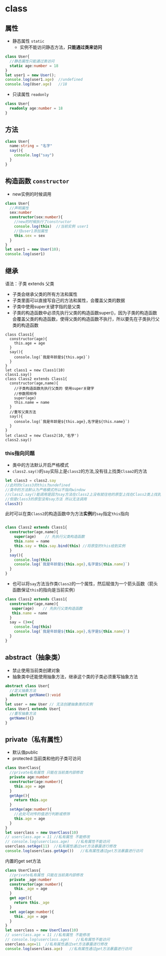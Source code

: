# class

## 属性
* 静态属性 `static`
   * 实例不能访问静态方法，**只能通过类来访问**
```ts
class User{
  //静态属性只能通过类访问
  static age:number = 18
}
let user1 = new User();
console.log(user1.age)  //undefined
console.log(User.age)   //18
```
* 只读属性 `readonly`
```ts
class User{
  readonly age:number = 18
}
```

## 方法
```ts
class User{
  name:string = "名字"
  say(){
    console.log("say")
  }
}
```

## 构造函数 `constructor` 
* new实例的时候调用
```ts
class User{
  //声明属性
  sex:number
  constructor(sex:number){
    //new的时候执行了constructor
    console.log(this)  //当前实例 user1
    //往user1添加属性
    this.sex = sex
  }
}
let user1 = new User(10);
console.log(user1)
```

## 继承
语法：子类 extends 父类
* 子类会继承父类的所有方法和属性
* 子类里面可以直接写自己的方法和属性，会覆盖父类的数据
* 子类中使用super关键字指的是父类
* 子类的构造函数中必须先执行父类的构造函数super()，因为子类的构造函数会覆盖父类的构造函数，使得父类的构造函数不执行，所以要先在子类执行父类的构造函数

```ts{11-17}
class Class1{
  constructor(age){
    this.age = age
  }
  say(){
    console.log(`我是年龄是${this.age}`)
  }
}
let class1 = new Class1(10)
class1.say()
class Class2 extends Class1{
  constructor(age,name){
    //子类构造函数先执行父类的 使用super关键字
    //参数照样传
    super(age) 
    this.name = name
  }
  //重写父类方法
  say(){
    console.log(`我是年龄是${this.age},名字是${this.name}`)
  }
}
let class2 = new Class2(10,'名字')
class2.say()
```
### this指向问题
* 类中的方法默认开启严格模式
* `class2.say()`的`say`实际上是`class2`的方法,没有往上找类`Clsaa2`的方法
```ts
let class3 = class2.say
//此时的class3的this为undefined 
//类中的方法默认为严格模式所以不指向window
//class2.say()能调用是因为say方法在class2上没有就往他的原型上找在Class2类上找到并调用
//但是class3的原型没有say方法 所以无法调用
class3()  
```
此时可以在类`Class2`的构造函数中为方法**实例**的`say`指定`this`指向
```ts

class Class2 extends Class1{
  constructor(age,name){
    super(age)    // 先执行父类构造函数
    this.name = name
    this.say = this.say.bind(this) //将原型的this给到实例
  }
  say(){
    console.log(this)
    console.log(`我是年龄是${this.age},名字是${this.name}`)
  }
}
```
* 也可以将`say`方法当作类`Class2`的一个属性，然后赋值为一个箭头函数（箭头函数保证`this`的指向是当前实例）
```ts
class Class2 extends Class1{
  constructor(age,name){
   super(age)    // 先执行父类构造函数
   this.name = name
  }
  say = ()=>{
    console.log(this)
    console.log(`我是年龄是${this.age},名字是${this.name}`)
  }
}
```

## abstract（抽象类）
* 禁止使用当前类创建对象
* 抽象类中还能使用抽象方法，继承这个类的子类必须重写抽象方法
```ts
abstract class User{
  //定义抽象方法
  abstract getName():void
}
let user = new User // 无法创建抽象类的实例
class User1 extends User{
  //重写抽象方法
  getName(){}
}
```


## private（私有属性）
* 默认值public 
* protected:当前类和他的子类可访问
```ts
class UserClass{
  //private私有属性 只能在当前类内部修改
  private age:number
  constructor(age:number){
    this.age = age
  }
  getAge(){
    return this.age
  }
  setAge(age:number){
    //此处可对传的值进行判断或修饰
    this.age = age
  }
}
let userclass = new UserClass(10)
// userclass.age = 11 //私有属性 不能修改
// console.log(userclass.age)   //私有属性不能访问
userclass.setAge(11)  //私有属性通过set方法暴露进行修改
console.log(userclass.getAge())   //私有属性通过get方法暴露进行访问
```
内置的get set方法
```ts
class UserClass{
  //private私有属性 只能在当前类内部修改
  private _age:number
  constructor(age:number){
    this._age = age
  }
  get age(){
    return this._age
  }
  set age(age:number){
    this._age = age
  }
}
let userclass = new UserClass(10)
// userclass.age = 11 //私有属性 不能修改
// console.log(userclass.age)   //私有属性不能访问
userclass.age=11  //私有属性通过set方法暴露进行修改
console.log(userclass.age)   //私有属性通过get方法暴露进行访问
```